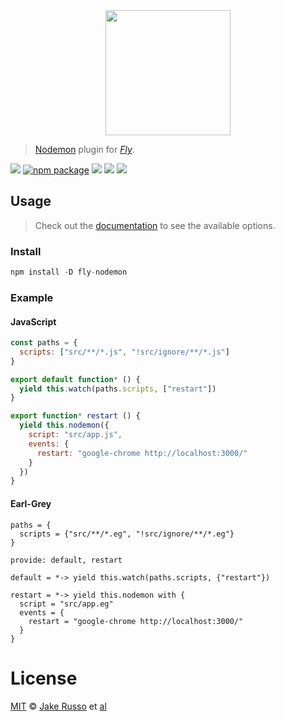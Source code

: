 <div align="center">
  <a href="http://github.com/flyjs/fly">
    <img width=200px  src="https://cloud.githubusercontent.com/assets/8317250/8733685/0be81080-2c40-11e5-98d2-c634f076ccd7.png">
  </a>
</div>

> [Nodemon](http://nodemon.io/) plugin for _[Fly][fly]_.

[![][fly-badge]][fly]
[![npm package][npm-ver-link]][releases]
[![][dl-badge]][npm-pkg-link]
[![][travis-badge]][travis-link]
[![][mit-badge]][mit]

## Usage
> Check out the [documentation][nodemon-docs] to see the available options.

### Install

```a
npm install -D fly-nodemon
```

### Example

#### JavaScript
```js
const paths = {
  scripts: ["src/**/*.js", "!src/ignore/**/*.js"]
}

export default function* () {
  yield this.watch(paths.scripts, ["restart"])
}

export function* restart () {
  yield this.nodemon({
    script: "src/app.js",
    events: {
      restart: "google-chrome http://localhost:3000/"
    }
  })
}
```

#### Earl-Grey
```earl-grey
paths = {
  scripts = {"src/**/*.eg", "!src/ignore/**/*.eg"}
}

provide: default, restart

default = *-> yield this.watch(paths.scripts, {"restart"})

restart = *-> yield this.nodemon with {
  script = "src/app.eg"
  events = {
    restart = "google-chrome http://localhost:3000/"
  }
}

```

# License

[MIT][mit] © [Jake Russo][author] et [al][contributors]


[mit]:          http://opensource.org/licenses/MIT
[author]:       http://github.com/MadcapJake
[contributors]: https://github.com/MadcapJake/fly-nodemon/graphs/contributors
[releases]:     https://github.com/MadcapJake/fly-nodemon/releases
[fly]:          https://www.github.com/flyjs/fly
[fly-badge]:    https://img.shields.io/badge/fly-JS-05B3E1.svg?style=flat-square
[mit-badge]:    https://img.shields.io/badge/license-MIT-444444.svg?style=flat-square
[npm-pkg-link]: https://www.npmjs.org/package/fly-nodemon
[npm-ver-link]: https://img.shields.io/npm/v/fly-nodemon.svg?style=flat-square
[dl-badge]:     http://img.shields.io/npm/dm/fly-nodemon.svg?style=flat-square
[travis-link]:  https://travis-ci.org/MadcapJake/fly-nodemon
[travis-badge]: http://img.shields.io/travis/MadcapJake/fly-nodemon.svg?style=flat-square
[nodemon-docs]: https://github.com/remy/nodemon/blob/master/doc/requireable.md
